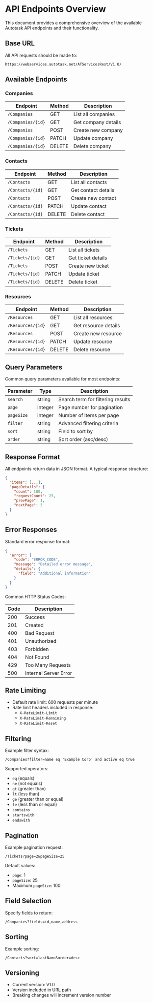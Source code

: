 # API Endpoints Overview

This document provides a comprehensive overview of the available Autotask API endpoints and their functionality.

## Base URL

All API requests should be made to:
```
https://webservices.autotask.net/ATServicesRest/V1.0/
```

## Available Endpoints

### Companies

| Endpoint | Method | Description |
|----------|---------|-------------|
| `/Companies` | GET | List all companies |
| `/Companies/{id}` | GET | Get company details |
| `/Companies` | POST | Create new company |
| `/Companies/{id}` | PATCH | Update company |
| `/Companies/{id}` | DELETE | Delete company |

### Contacts

| Endpoint | Method | Description |
|----------|---------|-------------|
| `/Contacts` | GET | List all contacts |
| `/Contacts/{id}` | GET | Get contact details |
| `/Contacts` | POST | Create new contact |
| `/Contacts/{id}` | PATCH | Update contact |
| `/Contacts/{id}` | DELETE | Delete contact |

### Tickets

| Endpoint | Method | Description |
|----------|---------|-------------|
| `/Tickets` | GET | List all tickets |
| `/Tickets/{id}` | GET | Get ticket details |
| `/Tickets` | POST | Create new ticket |
| `/Tickets/{id}` | PATCH | Update ticket |
| `/Tickets/{id}` | DELETE | Delete ticket |

### Resources

| Endpoint | Method | Description |
|----------|---------|-------------|
| `/Resources` | GET | List all resources |
| `/Resources/{id}` | GET | Get resource details |
| `/Resources` | POST | Create new resource |
| `/Resources/{id}` | PATCH | Update resource |
| `/Resources/{id}` | DELETE | Delete resource |

## Query Parameters

Common query parameters available for most endpoints:

| Parameter | Type | Description |
|-----------|------|-------------|
| `search` | string | Search term for filtering results |
| `page` | integer | Page number for pagination |
| `pageSize` | integer | Number of items per page |
| `filter` | string | Advanced filtering criteria |
| `sort` | string | Field to sort by |
| `order` | string | Sort order (asc/desc) |

## Response Format

All endpoints return data in JSON format. A typical response structure:

```json
{
  "items": [...],
  "pageDetails": {
    "count": 100,
    "requestCount": 25,
    "prevPage": 1,
    "nextPage": 3
  }
}
```

## Error Responses

Standard error response format:

```json
{
  "error": {
    "code": "ERROR_CODE",
    "message": "Detailed error message",
    "details": {
      "field": "Additional information"
    }
  }
}
```

Common HTTP Status Codes:

| Code | Description |
|------|-------------|
| 200 | Success |
| 201 | Created |
| 400 | Bad Request |
| 401 | Unauthorized |
| 403 | Forbidden |
| 404 | Not Found |
| 429 | Too Many Requests |
| 500 | Internal Server Error |

## Rate Limiting

- Default rate limit: 600 requests per minute
- Rate limit headers included in response:
  - `X-RateLimit-Limit`
  - `X-RateLimit-Remaining`
  - `X-RateLimit-Reset`

## Filtering

Example filter syntax:

```
/Companies?filter=name eq 'Example Corp' and active eq true
```

Supported operators:
- `eq` (equals)
- `ne` (not equals)
- `gt` (greater than)
- `lt` (less than)
- `ge` (greater than or equal)
- `le` (less than or equal)
- `contains`
- `startswith`
- `endswith`

## Pagination

Example pagination request:

```
/Tickets?page=2&pageSize=25
```

Default values:
- `page`: 1
- `pageSize`: 25
- Maximum `pageSize`: 100

## Field Selection

Specify fields to return:

```
/Companies?fields=id,name,address
```

## Sorting

Example sorting:

```
/Contacts?sort=lastName&order=desc
```

## Versioning

- Current version: V1.0
- Version included in URL path
- Breaking changes will increment version number
